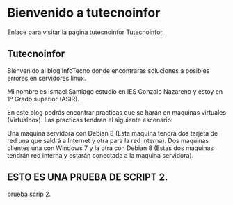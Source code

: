 # Bienvenido a tutecnoinfor

Enlace para visitar la página tutecnoinfor [Tutecnoinfor](https://tutecnoinfor.wordpress.com).

## Tutecnoinfor

Bienvenido al blog InfoTecno donde encontraras soluciones a posibles errores en servidores linux.

Mi nombre es Ismael Santiago estudio en IES Gonzalo Nazareno y estoy en 1º Grado superior (ASIR).

En este blog podrás encontrar practicas que se harán en maquinas virtuales (Virtualbox). Las practicas tendran el siguiente escenario:

Una maquina servidora con Debian 8 (Esta maquina tendrá dos tarjeta de red una que saldrá a Internet y otra para la red interna).
Dos maquinas clientes una con Windows 7 y la otra con Debian 8 (Estas dos maquinas tendrán red interna y estarán conectada a la maquina servidora).

## ESTO ES UNA PRUEBA DE SCRIPT 2.

prueba scrip 2.